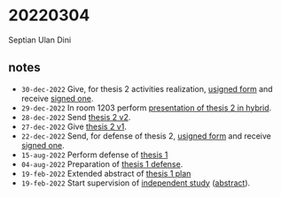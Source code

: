 # 20220304
Septian Ulan Dini


## notes
+ `30-dec-2022` Give, for thesis 2 activities realization, [usigned form](https://osf.io/6nrdw) and receive [signed one](https://osf.io/5hxdz). 
+ `29-dec-2022` In room 1203 perform [presentation of thesis 2 in hybrid](https://www.instagram.com/p/Cmu-9QmSl-B).
+ `28-dec-2022` Send [thesis 2 v2](https://osf.io/yg4je).
+ `27-dec-2022` Give [thesis 2 v1](https://osf.io/n8tjc).
+ `22-dec-2022` Send, for defense of thesis 2, [usigned form](https://osf.io/gbkxv) and receive [signed one](https://osf.io/dychw).
+ `15-aug-2022` Perform defense of [thesis 1](https://osf.io/rg5wx)
+ `04-aug-2022` Preparation of [thesis 1 defense](https://osf.io/3afb9).
+ `19-feb-2022` Extended abstract of [thesis 1 plan](https://osf.io/5g6th)
+ `19-feb-2022` Start supervision of [independent study](https://osf.io/vsntb) ([abstract](https://osf.io/tvay3)).
